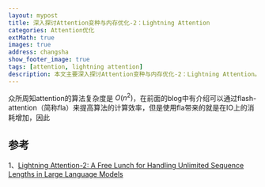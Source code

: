```yaml
---
layout: mypost
title: 深入探讨Attention变种与内存优化-2：Lightning Attention
categories: Attention优化
extMath: true
images: true
address: changsha
show_footer_image: true
tags: [attention, lightning attention]
description: 本文主要深入探讨Attention变种与内存优化-2：Lightning Attention。其基本原理和操作
---
```


众所周知attention的算法复杂度是 $O(n^2)$，在前面的blog中有介绍可以通过flash-attention（简称fla）来提高算法的计算效率，但是使用fla带来的就是在IO上的消耗增加，因此

## 参考
1、[Lightning Attention-2: A Free Lunch for Handling Unlimited Sequence Lengths in Large Language Models](https://arxiv.org/pdf/2401.04658)
